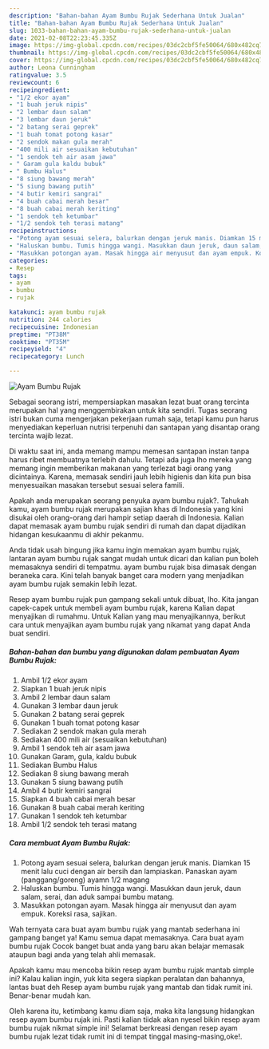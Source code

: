 ```yaml
---
description: "Bahan-bahan Ayam Bumbu Rujak Sederhana Untuk Jualan"
title: "Bahan-bahan Ayam Bumbu Rujak Sederhana Untuk Jualan"
slug: 1033-bahan-bahan-ayam-bumbu-rujak-sederhana-untuk-jualan
date: 2021-02-08T22:23:45.335Z
image: https://img-global.cpcdn.com/recipes/03dc2cbf5fe50064/680x482cq70/ayam-bumbu-rujak-foto-resep-utama.jpg
thumbnail: https://img-global.cpcdn.com/recipes/03dc2cbf5fe50064/680x482cq70/ayam-bumbu-rujak-foto-resep-utama.jpg
cover: https://img-global.cpcdn.com/recipes/03dc2cbf5fe50064/680x482cq70/ayam-bumbu-rujak-foto-resep-utama.jpg
author: Leona Cunningham
ratingvalue: 3.5
reviewcount: 6
recipeingredient:
- "1/2 ekor ayam"
- "1 buah jeruk nipis"
- "2 lembar daun salam"
- "3 lembar daun jeruk"
- "2 batang serai geprek"
- "1 buah tomat potong kasar"
- "2 sendok makan gula merah"
- "400 mili air sesuaikan kebutuhan"
- "1 sendok teh air asam jawa"
- " Garam gula kaldu bubuk"
- " Bumbu Halus"
- "8 siung bawang merah"
- "5 siung bawang putih"
- "4 butir kemiri sangrai"
- "4 buah cabai merah besar"
- "8 buah cabai merah keriting"
- "1 sendok teh ketumbar"
- "1/2 sendok teh terasi matang"
recipeinstructions:
- "Potong ayam sesuai selera, balurkan dengan jeruk manis. Diamkan 15 menit lalu cuci dengan air bersih dan lampiaskan. Panaskan ayam (panggang/goreng) ayamn 1/2 magang"
- "Haluskan bumbu. Tumis hingga wangi. Masukkan daun jeruk, daun salam, serai, dan aduk sampai bumbu matang."
- "Masukkan potongan ayam. Masak hingga air menyusut dan ayam empuk. Koreksi rasa, sajikan."
categories:
- Resep
tags:
- ayam
- bumbu
- rujak

katakunci: ayam bumbu rujak 
nutrition: 244 calories
recipecuisine: Indonesian
preptime: "PT38M"
cooktime: "PT35M"
recipeyield: "4"
recipecategory: Lunch

---
```



![Ayam Bumbu Rujak](https://img-global.cpcdn.com/recipes/03dc2cbf5fe50064/680x482cq70/ayam-bumbu-rujak-foto-resep-utama.jpg)

Sebagai seorang istri, mempersiapkan masakan lezat buat orang tercinta merupakan hal yang menggembirakan untuk kita sendiri. Tugas seorang istri bukan cuma mengerjakan pekerjaan rumah saja, tetapi kamu pun harus menyediakan keperluan nutrisi terpenuhi dan santapan yang disantap orang tercinta wajib lezat.

Di waktu  saat ini, anda memang mampu memesan santapan instan tanpa harus ribet membuatnya terlebih dahulu. Tetapi ada juga lho mereka yang memang ingin memberikan makanan yang terlezat bagi orang yang dicintainya. Karena, memasak sendiri jauh lebih higienis dan kita pun bisa menyesuaikan masakan tersebut sesuai selera famili. 



Apakah anda merupakan seorang penyuka ayam bumbu rujak?. Tahukah kamu, ayam bumbu rujak merupakan sajian khas di Indonesia yang kini disukai oleh orang-orang dari hampir setiap daerah di Indonesia. Kalian dapat memasak ayam bumbu rujak sendiri di rumah dan dapat dijadikan hidangan kesukaanmu di akhir pekanmu.

Anda tidak usah bingung jika kamu ingin memakan ayam bumbu rujak, lantaran ayam bumbu rujak sangat mudah untuk dicari dan kalian pun boleh memasaknya sendiri di tempatmu. ayam bumbu rujak bisa dimasak dengan beraneka cara. Kini telah banyak banget cara modern yang menjadikan ayam bumbu rujak semakin lebih lezat.

Resep ayam bumbu rujak pun gampang sekali untuk dibuat, lho. Kita jangan capek-capek untuk membeli ayam bumbu rujak, karena Kalian dapat menyajikan di rumahmu. Untuk Kalian yang mau menyajikannya, berikut cara untuk menyajikan ayam bumbu rujak yang nikamat yang dapat Anda buat sendiri.

<!--inarticleads1-->

##### Bahan-bahan dan bumbu yang digunakan dalam pembuatan Ayam Bumbu Rujak:

1. Ambil 1/2 ekor ayam
1. Siapkan 1 buah jeruk nipis
1. Ambil 2 lembar daun salam
1. Gunakan 3 lembar daun jeruk
1. Gunakan 2 batang serai geprek
1. Gunakan 1 buah tomat potong kasar
1. Sediakan 2 sendok makan gula merah
1. Sediakan 400 mili air (sesuaikan kebutuhan)
1. Ambil 1 sendok teh air asam jawa
1. Gunakan  Garam, gula, kaldu bubuk
1. Sediakan  Bumbu Halus
1. Sediakan 8 siung bawang merah
1. Gunakan 5 siung bawang putih
1. Ambil 4 butir kemiri sangrai
1. Siapkan 4 buah cabai merah besar
1. Gunakan 8 buah cabai merah keriting
1. Gunakan 1 sendok teh ketumbar
1. Ambil 1/2 sendok teh terasi matang




<!--inarticleads2-->

##### Cara membuat Ayam Bumbu Rujak:

1. Potong ayam sesuai selera, balurkan dengan jeruk manis. Diamkan 15 menit lalu cuci dengan air bersih dan lampiaskan. Panaskan ayam (panggang/goreng) ayamn 1/2 magang
1. Haluskan bumbu. Tumis hingga wangi. Masukkan daun jeruk, daun salam, serai, dan aduk sampai bumbu matang.
1. Masukkan potongan ayam. Masak hingga air menyusut dan ayam empuk. Koreksi rasa, sajikan.




Wah ternyata cara buat ayam bumbu rujak yang mantab sederhana ini gampang banget ya! Kamu semua dapat memasaknya. Cara buat ayam bumbu rujak Cocok banget buat anda yang baru akan belajar memasak ataupun bagi anda yang telah ahli memasak.

Apakah kamu mau mencoba bikin resep ayam bumbu rujak mantab simple ini? Kalau kalian ingin, yuk kita segera siapkan peralatan dan bahannya, lantas buat deh Resep ayam bumbu rujak yang mantab dan tidak rumit ini. Benar-benar mudah kan. 

Oleh karena itu, ketimbang kamu diam saja, maka kita langsung hidangkan resep ayam bumbu rujak ini. Pasti kalian tiidak akan nyesel bikin resep ayam bumbu rujak nikmat simple ini! Selamat berkreasi dengan resep ayam bumbu rujak lezat tidak rumit ini di tempat tinggal masing-masing,oke!.

